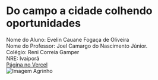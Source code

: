 # Do campo a cidade colhendo oportunidades
Nome do Aluno: Evelin Cauane Fogaça de Oliveira
<br>
Nome do Professor: Joel Camargo do Nascimento Júnior.
<br>
Colégio: Reni Correia Gamper
<br>
NRE: Ivaiporã
<br>
[Página no Vercel](https://agrinho2024-pi-nine.vercel.app/)
<br>
![Imagem Agrinho](https://www.sistemafaep.org.br/wp-content/uploads/2021/07/agrinho_500x1280-2.jpg)
